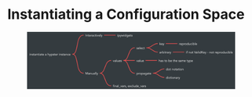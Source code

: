 # Instantiating a Configuration Space

<figure><img src="../.gitbook/assets/image (19).png" alt=""><figcaption></figcaption></figure>

